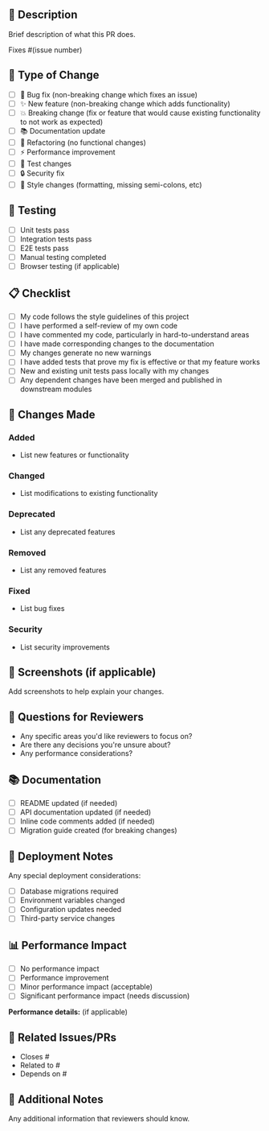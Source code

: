 ## 📝 Description

Brief description of what this PR does.

Fixes #(issue number)

## 🔄 Type of Change

- [ ] 🐛 Bug fix (non-breaking change which fixes an issue)
- [ ] ✨ New feature (non-breaking change which adds functionality)
- [ ] 💥 Breaking change (fix or feature that would cause existing functionality to not work as expected)
- [ ] 📚 Documentation update
- [ ] 🔧 Refactoring (no functional changes)
- [ ] ⚡ Performance improvement
- [ ] 🧪 Test changes
- [ ] 🔒 Security fix
- [ ] 🎨 Style changes (formatting, missing semi-colons, etc)

## 🧪 Testing

- [ ] Unit tests pass
- [ ] Integration tests pass
- [ ] E2E tests pass
- [ ] Manual testing completed
- [ ] Browser testing (if applicable)

## 📋 Checklist

- [ ] My code follows the style guidelines of this project
- [ ] I have performed a self-review of my own code
- [ ] I have commented my code, particularly in hard-to-understand areas
- [ ] I have made corresponding changes to the documentation
- [ ] My changes generate no new warnings
- [ ] I have added tests that prove my fix is effective or that my feature works
- [ ] New and existing unit tests pass locally with my changes
- [ ] Any dependent changes have been merged and published in downstream modules

## 🔄 Changes Made

### Added
- List new features or functionality

### Changed
- List modifications to existing functionality

### Deprecated
- List any deprecated features

### Removed
- List any removed features

### Fixed
- List bug fixes

### Security
- List security improvements

## 📸 Screenshots (if applicable)

Add screenshots to help explain your changes.

## 🤔 Questions for Reviewers

- Any specific areas you'd like reviewers to focus on?
- Are there any decisions you're unsure about?
- Any performance considerations?

## 📚 Documentation

- [ ] README updated (if needed)
- [ ] API documentation updated (if needed)
- [ ] Inline code comments added (if needed)
- [ ] Migration guide created (for breaking changes)

## 🚀 Deployment Notes

Any special deployment considerations:

- [ ] Database migrations required
- [ ] Environment variables changed
- [ ] Configuration updates needed
- [ ] Third-party service changes

## 📊 Performance Impact

- [ ] No performance impact
- [ ] Performance improvement
- [ ] Minor performance impact (acceptable)
- [ ] Significant performance impact (needs discussion)

**Performance details:** (if applicable)

## 🔗 Related Issues/PRs

- Closes #
- Related to #
- Depends on #

## 📝 Additional Notes

Any additional information that reviewers should know.